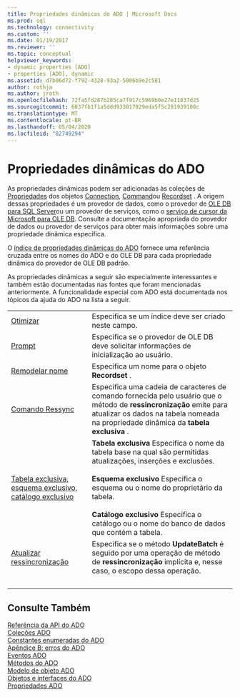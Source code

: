 ```yaml
---
title: Propriedades dinâmicas do ADO | Microsoft Docs
ms.prod: sql
ms.technology: connectivity
ms.custom: ''
ms.date: 01/19/2017
ms.reviewer: ''
ms.topic: conceptual
helpviewer_keywords:
- dynamic properties [ADO]
- properties [ADO], dynamic
ms.assetid: d7b06d72-f792-4328-93a2-5006b9e2c581
author: rothja
ms.author: jroth
ms.openlocfilehash: 72fa5fd287b285ca7f917c5969b0e27e11837d25
ms.sourcegitcommit: 6037fb1f1a5ddd933017029eda5f5c281939100c
ms.translationtype: MT
ms.contentlocale: pt-BR
ms.lasthandoff: 05/04/2020
ms.locfileid: "82749294"
---
```

# <a name="ado-dynamic-properties"></a>Propriedades dinâmicas do ADO
As propriedades dinâmicas podem ser adicionadas às coleções de [Propriedades](../../../ado/reference/ado-api/properties-collection-ado.md) dos objetos [Connection](../../../ado/reference/ado-api/connection-object-ado.md), [Command](../../../ado/reference/ado-api/command-object-ado.md)ou [Recordset](../../../ado/reference/ado-api/recordset-object-ado.md) . A origem dessas propriedades é um provedor de dados, como o provedor de [OLE DB para SQL Server](../../../ado/guide/appendixes/microsoft-ole-db-provider-for-sql-server.md)ou um provedor de serviços, como o [serviço de cursor da Microsoft para OLE DB](../../../ado/guide/appendixes/microsoft-cursor-service-for-ole-db-ado-service-component.md). Consulte a documentação apropriada do provedor de dados ou provedor de serviços para obter mais informações sobre uma propriedade dinâmica específica.  
  
 O [índice de propriedades dinâmicas do ADO](../../../ado/reference/ado-api/ado-dynamic-property-index.md) fornece uma referência cruzada entre os nomes do ADO e do OLE DB para cada propriedade dinâmica do provedor de OLE DB padrão.  
  
 As propriedades dinâmicas a seguir são especialmente interessantes e também estão documentadas nas fontes que foram mencionadas anteriormente. A funcionalidade especial com ADO está documentada nos tópicos da ajuda do ADO na lista a seguir.  
  
|||  
|-|-|  
|[Otimizar](../../../ado/reference/ado-api/optimize-property-dynamic-ado.md)|Especifica se um índice deve ser criado neste campo.|  
|[Prompt](../../../ado/reference/ado-api/prompt-property-dynamic-ado.md)|Especifica se o provedor de OLE DB deve solicitar informações de inicialização ao usuário.|  
|[Remodelar nome](../../../ado/reference/ado-api/reshape-name-property-dynamic-ado.md)|Especifica um nome para o objeto **Recordset** .|  
|[Comando Ressync](../../../ado/reference/ado-api/resync-command-property-dynamic-ado.md)|Especifica uma cadeia de caracteres de comando fornecida pelo usuário que o método de **ressincronização** emite para atualizar os dados na tabela nomeada na propriedade dinâmica da **tabela exclusiva** .|  
|[Tabela exclusiva, esquema exclusivo, catálogo exclusivo](../../../ado/reference/ado-api/unique-table-unique-schema-unique-catalog-properties-dynamic-ado.md)|**Tabela exclusiva** Especifica o nome da tabela base na qual são permitidas atualizações, inserções e exclusões.<br /><br /> **Esquema exclusivo** Especifica o esquema ou o nome do proprietário da tabela.<br /><br /> **Catálogo exclusivo** Especifica o catálogo ou o nome do banco de dados que contém a tabela.|  
|[Atualizar ressincronização](../../../ado/reference/ado-api/update-resync-property-dynamic-ado.md)|Especifica se o método **UpdateBatch** é seguido por uma operação de método de **ressincronização** implícita e, nesse caso, o escopo dessa operação.|
| &nbsp; | &nbsp; |

## <a name="see-also"></a>Consulte Também  
 [Referência da API do ADO](../../../ado/reference/ado-api/ado-api-reference.md)   
 [Coleções ADO](../../../ado/reference/ado-api/ado-collections.md)   
 [Constantes enumeradas do ADO](../../../ado/reference/ado-api/ado-enumerated-constants.md)   
 [Apêndice B: erros do ADO](../../../ado/guide/appendixes/appendix-b-ado-errors.md)   
 [Eventos ADO](../../../ado/reference/ado-api/ado-events.md)   
 [Métodos do ADO](../../../ado/reference/ado-api/ado-methods.md)   
 [Modelo de objeto ADO](../../../ado/reference/ado-api/ado-object-model.md)   
 [Objetos e interfaces do ADO](../../../ado/reference/ado-api/ado-objects-and-interfaces.md)   
 [Propriedades ADO](../../../ado/reference/ado-api/ado-properties.md)
